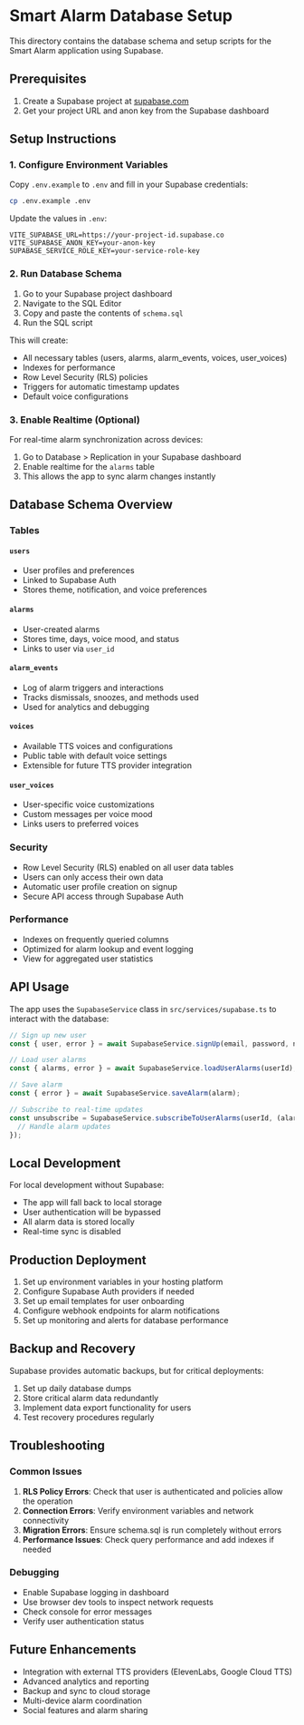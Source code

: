 # Smart Alarm Database Setup

This directory contains the database schema and setup scripts for the Smart Alarm application using Supabase.

## Prerequisites

1. Create a Supabase project at [supabase.com](https://supabase.com)
2. Get your project URL and anon key from the Supabase dashboard

## Setup Instructions

### 1. Configure Environment Variables

Copy `.env.example` to `.env` and fill in your Supabase credentials:

```bash
cp .env.example .env
```

Update the values in `.env`:
```
VITE_SUPABASE_URL=https://your-project-id.supabase.co
VITE_SUPABASE_ANON_KEY=your-anon-key
SUPABASE_SERVICE_ROLE_KEY=your-service-role-key
```

### 2. Run Database Schema

1. Go to your Supabase project dashboard
2. Navigate to the SQL Editor
3. Copy and paste the contents of `schema.sql`
4. Run the SQL script

This will create:
- All necessary tables (users, alarms, alarm_events, voices, user_voices)
- Indexes for performance
- Row Level Security (RLS) policies
- Triggers for automatic timestamp updates
- Default voice configurations

### 3. Enable Realtime (Optional)

For real-time alarm synchronization across devices:

1. Go to Database > Replication in your Supabase dashboard
2. Enable realtime for the `alarms` table
3. This allows the app to sync alarm changes instantly

## Database Schema Overview

### Tables

#### `users`
- User profiles and preferences
- Linked to Supabase Auth
- Stores theme, notification, and voice preferences

#### `alarms`
- User-created alarms
- Stores time, days, voice mood, and status
- Links to user via `user_id`

#### `alarm_events`
- Log of alarm triggers and interactions
- Tracks dismissals, snoozes, and methods used
- Used for analytics and debugging

#### `voices`
- Available TTS voices and configurations
- Public table with default voice settings
- Extensible for future TTS provider integration

#### `user_voices`
- User-specific voice customizations
- Custom messages per voice mood
- Links users to preferred voices

### Security

- Row Level Security (RLS) enabled on all user data tables
- Users can only access their own data
- Automatic user profile creation on signup
- Secure API access through Supabase Auth

### Performance

- Indexes on frequently queried columns
- Optimized for alarm lookup and event logging
- View for aggregated user statistics

## API Usage

The app uses the `SupabaseService` class in `src/services/supabase.ts` to interact with the database:

```typescript
// Sign up new user
const { user, error } = await SupabaseService.signUp(email, password, name);

// Load user alarms
const { alarms, error } = await SupabaseService.loadUserAlarms(userId);

// Save alarm
const { error } = await SupabaseService.saveAlarm(alarm);

// Subscribe to real-time updates
const unsubscribe = SupabaseService.subscribeToUserAlarms(userId, (alarms) => {
  // Handle alarm updates
});
```

## Local Development

For local development without Supabase:
- The app will fall back to local storage
- User authentication will be bypassed
- All alarm data is stored locally
- Real-time sync is disabled

## Production Deployment

1. Set up environment variables in your hosting platform
2. Configure Supabase Auth providers if needed
3. Set up email templates for user onboarding
4. Configure webhook endpoints for alarm notifications
5. Set up monitoring and alerts for database performance

## Backup and Recovery

Supabase provides automatic backups, but for critical deployments:
1. Set up daily database dumps
2. Store critical alarm data redundantly
3. Implement data export functionality for users
4. Test recovery procedures regularly

## Troubleshooting

### Common Issues

1. **RLS Policy Errors**: Check that user is authenticated and policies allow the operation
2. **Connection Errors**: Verify environment variables and network connectivity
3. **Migration Errors**: Ensure schema.sql is run completely without errors
4. **Performance Issues**: Check query performance and add indexes if needed

### Debugging

- Enable Supabase logging in dashboard
- Use browser dev tools to inspect network requests
- Check console for error messages
- Verify user authentication status

## Future Enhancements

- Integration with external TTS providers (ElevenLabs, Google Cloud TTS)
- Advanced analytics and reporting
- Backup and sync to cloud storage
- Multi-device alarm coordination
- Social features and alarm sharing
